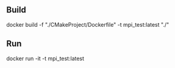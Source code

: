 ## Build

docker build -f "./CMakeProject/Dockerfile" -t mpi_test:latest "./"

## Run

docker run -it -t mpi_test:latest


